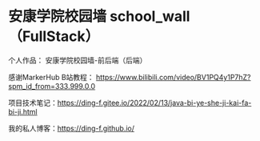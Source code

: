 # 安康学院校园墙 school_wall（FullStack）

个人作品： 安康学院校园墙-前后端（后端）

感谢MarkerHub B站教程： https://www.bilibili.com/video/BV1PQ4y1P7hZ?spm_id_from=333.999.0.0

项目技术笔记：https://ding-f.gitee.io/2022/02/13/java-bi-ye-she-ji-kai-fa-bi-ji.html

我的私人博客：https://ding-f.github.io/
